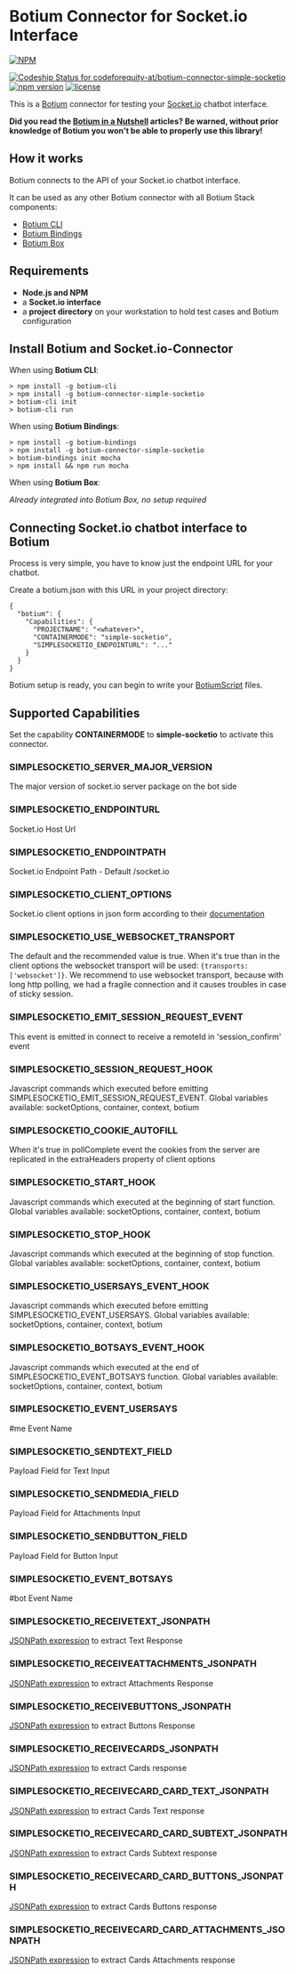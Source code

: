# Botium Connector for Socket.io Interface

[![NPM](https://nodei.co/npm/botium-connector-simple-socketio.png?downloads=true&downloadRank=true&stars=true)](https://nodei.co/npm/botium-connector-simple-socketio/)

[![Codeship Status for codeforequity-at/botium-connector-simple-socketio](https://app.codeship.com/projects/6f06f496-45d9-4caf-bce5-c9e24cbd80e6/status?branch=master)](https://app.codeship.com/projects/425011)
[![npm version](https://badge.fury.io/js/botium-connector-simple-socketio.svg)](https://badge.fury.io/js/botium-connector-simple-socketio)
[![license](https://img.shields.io/github/license/mashape/apistatus.svg)]()


This is a [Botium](https://www.botium.ai) connector for testing your [Socket.io](https://socket.io/) chatbot interface.

__Did you read the [Botium in a Nutshell](https://medium.com/@floriantreml/botium-in-a-nutshell-part-1-overview-f8d0ceaf8fb4) articles? Be warned, without prior knowledge of Botium you won't be able to properly use this library!__

## How it works
Botium connects to the API of your Socket.io chatbot interface.

It can be used as any other Botium connector with all Botium Stack components:
* [Botium CLI](https://github.com/codeforequity-at/botium-cli/)
* [Botium Bindings](https://github.com/codeforequity-at/botium-bindings/)
* [Botium Box](https://www.botium.at)

## Requirements
* **Node.js and NPM**
* a **Socket.io interface**
* a **project directory** on your workstation to hold test cases and Botium configuration

## Install Botium and Socket.io-Connector

When using __Botium CLI__:

```
> npm install -g botium-cli
> npm install -g botium-connector-simple-socketio
> botium-cli init
> botium-cli run
```

When using __Botium Bindings__:

```
> npm install -g botium-bindings
> npm install -g botium-connector-simple-socketio
> botium-bindings init mocha
> npm install && npm run mocha
```

When using __Botium Box__:

_Already integrated into Botium Box, no setup required_

## Connecting Socket.io chatbot interface to Botium

Process is very simple, you have to know just the endpoint URL for your chatbot.
  
Create a botium.json with this URL in your project directory: 

```
{
  "botium": {
    "Capabilities": {
      "PROJECTNAME": "<whatever>",
      "CONTAINERMODE": "simple-socketio",
      "SIMPLESOCKETIO_ENDPOINTURL": "..."
    }
  }
}
```

Botium setup is ready, you can begin to write your [BotiumScript](https://botium-docs.readthedocs.io/) files.

## Supported Capabilities

Set the capability __CONTAINERMODE__ to __simple-socketio__ to activate this connector.

### SIMPLESOCKETIO_SERVER_MAJOR_VERSION
The major version of socket.io server package on the bot side

### SIMPLESOCKETIO_ENDPOINTURL
Socket.io Host Url

### SIMPLESOCKETIO_ENDPOINTPATH
Socket.io Endpoint Path - Default /socket.io

### SIMPLESOCKETIO_CLIENT_OPTIONS
Socket.io client options in json form according to their [documentation](https://socket.io/docs/v4/client-options/)

### SIMPLESOCKETIO_USE_WEBSOCKET_TRANSPORT
The default and the recommended value is true. When it's true than in the client options the websocket transport will be used:
`{transports: ['websocket']}`. We recommend to use websocket transport, because with long http polling, we had a fragile connection 
and it causes troubles in case of sticky session.

### SIMPLESOCKETIO_EMIT_SESSION_REQUEST_EVENT
This event is emitted in connect to receive a remoteId in 'session_confirm' event

### SIMPLESOCKETIO_SESSION_REQUEST_HOOK
Javascript commands which executed before emitting SIMPLESOCKETIO_EMIT_SESSION_REQUEST_EVENT. Global variables available: socketOptions, container, context, botium

### SIMPLESOCKETIO_COOKIE_AUTOFILL
When it's true in pollComplete event the cookies from the server are replicated in the extraHeaders property of client options

### SIMPLESOCKETIO_START_HOOK
Javascript commands which executed at the beginning of start function. Global variables available: socketOptions, container, context, botium

### SIMPLESOCKETIO_STOP_HOOK
Javascript commands which executed at the beginning of stop function. Global variables available: socketOptions, container, context, botium

### SIMPLESOCKETIO_USERSAYS_EVENT_HOOK
Javascript commands which executed before emitting SIMPLESOCKETIO_EVENT_USERSAYS. Global variables available: socketOptions, container, context, botium

### SIMPLESOCKETIO_BOTSAYS_EVENT_HOOK
Javascript commands which executed at the end of SIMPLESOCKETIO_EVENT_BOTSAYS function. Global variables available: socketOptions, container, context, botium

### SIMPLESOCKETIO_EVENT_USERSAYS
#me Event Name

### SIMPLESOCKETIO_SENDTEXT_FIELD
Payload Field for Text Input

### SIMPLESOCKETIO_SENDMEDIA_FIELD
Payload Field for Attachments Input

### SIMPLESOCKETIO_SENDBUTTON_FIELD
Payload Field for Button Input

### SIMPLESOCKETIO_EVENT_BOTSAYS
#bot Event Name

### SIMPLESOCKETIO_RECEIVETEXT_JSONPATH
[JSONPath expression](https://github.com/dchester/jsonpath) to extract Text Response

### SIMPLESOCKETIO_RECEIVEATTACHMENTS_JSONPATH
[JSONPath expression](https://github.com/dchester/jsonpath) to extract Attachments Response

### SIMPLESOCKETIO_RECEIVEBUTTONS_JSONPATH
[JSONPath expression](https://github.com/dchester/jsonpath) to extract Buttons Response

### SIMPLESOCKETIO_RECEIVECARDS_JSONPATH
[JSONPath expression](https://github.com/dchester/jsonpath) to extract Cards response

### SIMPLESOCKETIO_RECEIVECARD_CARD_TEXT_JSONPATH
[JSONPath expression](https://github.com/dchester/jsonpath) to extract Cards Text response

### SIMPLESOCKETIO_RECEIVECARD_CARD_SUBTEXT_JSONPATH
[JSONPath expression](https://github.com/dchester/jsonpath) to extract Cards Subtext response

### SIMPLESOCKETIO_RECEIVECARD_CARD_BUTTONS_JSONPATH
[JSONPath expression](https://github.com/dchester/jsonpath) to extract Cards Buttons response

### SIMPLESOCKETIO_RECEIVECARD_CARD_ATTACHMENTS_JSONPATH
[JSONPath expression](https://github.com/dchester/jsonpath) to extract Cards Attachments response


